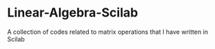 # Linear-Algebra-Scilab
A collection of codes related to matrix operations that I have written in Scilab
